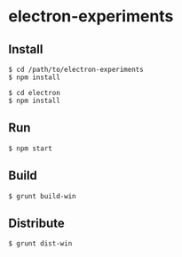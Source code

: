 # electron-experiments

## Install

```shell
$ cd /path/to/electron-experiments
$ npm install

$ cd electron
$ npm install
```

## Run

```shell
$ npm start
```

## Build

```shell
$ grunt build-win
```

## Distribute

```shell
$ grunt dist-win
```

